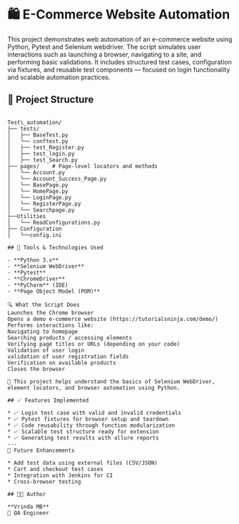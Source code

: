 # 🛍️ E-Commerce Website Automation

This project demonstrates web automation of an e-commerce website using Python, Pytest and Selenium webdriver. 
The script simulates user interactions such as launching a browser, navigating to a site, and performing basic validations.
It includes structured test cases, configuration via fixtures, and reusable test components — focused on login functionality and scalable automation practices.

## 📁 Project Structure

```

Test\_automation/
├── tests/
│   ├── BaseTest.py             
│   └── conftest.py
│   ├── test_Register.py
│   ├── test_login.py
│   ├── test_Search.py                
├── pages/    # Page-level locators and methods                      
│   └── Account.py
│   └── Account_Success_Page.py   
│   └── BasePage.py
│   └── HomePage.py   
│   └── LoginPage.py
│   └── RegisterPage.py
│   └── Searchpage.py              
├──Utilities
│   └── ReadConfigurations.py
├── Configuration
│   └──config.ini

## 🔧 Tools & Technologies Used

- **Python 3.x**
- **Selenium WebDriver**
- **Pytest**
- **ChromeDriver**
- **PyCharm** (IDE)
- **Page Object Model (POM)** 

🔍 What the Script Does
Launches the Chrome browser
Opens a demo e-commerce website (https://tutorialsninja.com/demo/)
Performs interactions like:
Navigating to homepage
Searching products / accessing elements
Verifying page titles or URLs (depending on your code)
Validation of user login
validation of user registration fields
Verification on available products
Closes the browser

📌 This project helps understand the basics of Selenium WebDriver, element locators, and browser automation using Python.

## ✅ Features Implemented

* ✅ Login test case with valid and invalid credentials
* ✅ Pytest fixtures for browser setup and teardown
* ✅ Code reusability through function modularization
* ✅ Scalable test structure ready for extension
* ✅ Generating test results with allure reports
---
📌 Future Enhancements

* Add test data using external files (CSV/JSON)
* Cart and checkout test cases
* Integration with Jenkins for CI
* Cross-browser testing

## 👩‍💻 Author

**Vrinda MB**
💼 QA Engineer
